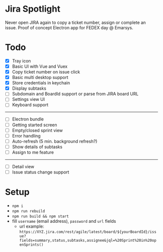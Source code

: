 
# Jira Spotlight

Never open JIRA again to copy a ticket number, assign or complete an issue. Proof of concept Electron app for FEDEX day @ Emarsys.

# Todo

 - [x] Tray icon
 - [x] Basic UI with Vue and Vuex
 - [x] Copy ticket number on issue click
 - [x] Basic multi desktop support
 - [x] Store credentials in keychain
 - [x] Display subtasks
 - [ ] Subdomain and BoardId support or parse from JIRA board URL
 - [ ] Settings view UI
 - [ ] Keyboard support
 -----
 - [ ] Electron bundle
 - [ ] Getting started screen
 - [ ] Empty/closed sprint view
 - [ ] Error handling
 - [ ] Auto-refresh (5 min. background refresh?)
 - [ ] Show details of subtasks
 - [ ] Assign to me feature
 -----
 - [ ] Detail view
 - [ ] Issue status change support

# Setup

 - `npm i`
 - `npm run rebuild`
 - `npm run build && npm start`
 - fill `username` (email address), `password` and `url` fields
	 - url example: `https://XYZ.jira.com/rest/agile/latest/board/${yourBoardId}/issue?fields=summary,status,subtasks,assignee&jql=%20Sprint%20in%20openSprints()`
